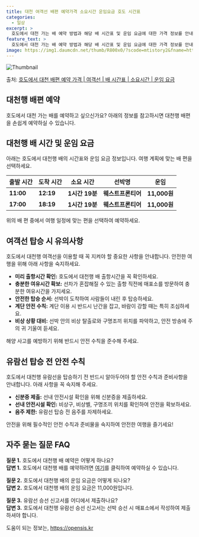 ```yaml
---
title: 대천 여객선 배편 예약가격 소요시간 운임요금 호도 시간표
categories:
  - 일상
excerpt: >
  호도에서 대천 가는 배 예약 방법과 해당 배 시간표 및 운임 요금에 대한 가격 정보를 안내 드리겠습니다. 안전하고 재밋는 대천행 여행을 위해 아래 정보 참고하시기 바랍니다. 대천행 배편 예약하기 👈 클릭호도에서 대천행 배 시간표출발 시간도착 시간소요 시간선박명요금11:0012:191시간 19분웨스트프론티어11,000원17:0018:191시간 19분웨스트프론티어11,000원대천행 배편 예약하기 👈 클릭호도에서 대천행 여객선 탑승 시 이용수칙호도에서 대천행 여객선을 이용할 때 꼭 지켜야 할 중요한 수칙을 소개합니다.미리 출항시간 확인: 호도에서 대천행 배 출항시간을 꼭 확인하세요.충분한 여유시간 확보: 선차가 혼잡해질 수 있는 출항 직전에 매표소를 방문하여 충분한 여유시간을 가지세요.안전한 탑승 순서: 선박..
feature_text: >
  호도에서 대천 가는 배 예약 방법과 해당 배 시간표 및 운임 요금에 대한 가격 정보를 안내 드리겠습니다. 안전하고 재밋는 대천행 여행을 위해 아래 정보 참고하시기 바랍니다. 대천행 배편 예약하기 👈 클릭호도에서 대천행 배 시간표출발 시간도착 시간소요 시간선박명요금11:0012:191시간 19분웨스트프론티어11,000원17:0018:191시간 19분웨스트프론티어11,000원대천행 배편 예약하기 👈 클릭호도에서 대천행 여객선 탑승 시 이용수칙호도에서 대천행 여객선을 이용할 때 꼭 지켜야 할 중요한 수칙을 소개합니다.미리 출항시간 확인: 호도에서 대천행 배 출항시간을 꼭 확인하세요.충분한 여유시간 확보: 선차가 혼잡해질 수 있는 출항 직전에 매표소를 방문하여 충분한 여유시간을 가지세요.안전한 탑승 순서: 선박..
image: https://img1.daumcdn.net/thumb/R800x0/?scode=mtistory2&fname=https%3A%2F%2Fblog.kakaocdn.net%2Fdn%2FbG3sa5%2FbtsHBz8qJc9%2FxLKw73y0IkcgB4g1ADuKHK%2Fimg.webp
---
```


![Thumbnail](https://img1.daumcdn.net/thumb/R800x0/?scode=mtistory2&fname=https%3A%2F%2Fblog.kakaocdn.net%2Fdn%2FbG3sa5%2FbtsHBz8qJc9%2FxLKw73y0IkcgB4g1ADuKHK%2Fimg.webp)

<p>출처: <a href="https://opensis.kr/entry/%ED%98%B8%EB%8F%84%EC%97%90%EC%84%9C-%EB%8C%80%EC%B2%9C-%EB%B0%B0%ED%8E%B8-%EC%98%88%EC%95%BD-%EA%B0%80%EA%B2%A9-%EC%97%AC%EA%B0%9D%EC%84%A0-%EB%B0%B0-%EC%8B%9C%EA%B0%84%ED%91%9C-%EC%86%8C%EC%9A%94%EC%8B%9C%EA%B0%84-%EC%9A%B4%EC%9E%84-%EC%9A%94%EA%B8%88" rel="dofollow">호도에서 대천 배편 예약 가격 | 여객선 | 배 시간표 | 소요시간 | 운임 요금</a> </p>

## 대천행 배편 예약

호도에서 대천 가는 배를 예약하고 싶으신가요? 아래의 정보를 참고하시면 대천행 배편을 손쉽게 예약하실 수 있습니다.

## 대천행 배 시간 및 운임 요금

아래는 호도에서 대천행 배의 시간표와 운임 요금 정보입니다. 여행 계획에 맞는 배 편을 선택하세요.

출발 시간 | 도착 시간 | 소요 시간 | 선박명 | 운임  
---|---|---|---|---  
**11:00** | **12:19** | **1시간 19분** | **웨스트프론티어** | **11,000원**  
**17:00** | **18:19** | **1시간 19분** | **웨스트프론티어** | **11,000원**  
  
위의 배 편 중에서 여행 일정에 맞는 편을 선택하여 예약하세요.

## 여객선 탑승 시 유의사항

호도에서 대천행 여객선을 이용할 때 꼭 지켜야 할 중요한 사항을 안내합니다. 안전한 여행을 위해 아래 사항을 숙지하세요.

  * **미리 출항시간 확인:** 호도에서 대천행 배 출항시간을 꼭 확인하세요.
  * **충분한 여유시간 확보:** 선차가 혼잡해질 수 있는 출항 직전에 매표소를 방문하여 충분한 여유시간을 가지세요.
  * **안전한 탑승 순서:** 선박이 도착하여 사람들이 내린 후 탑승하세요.
  * **계단 안전 수칙:** 계단 이용 시 반드시 난간을 잡고, 바람이 강할 때는 특히 조심하세요.
  * **비상 상황 대비:** 선박 안의 비상 탈출로와 구명조끼 위치를 파악하고, 안전 방송에 주의 귀 기울여 듣세요.

해양 사고를 예방하기 위해 반드시 안전 수칙을 준수해 주세요.

## 유람선 탑승 전 안전 수칙

호도에서 대천행 유람선을 탑승하기 전 반드시 알아두어야 할 안전 수칙과 준비사항을 안내합니다. 아래 사항을 꼭 숙지해 주세요.

  * **신분증 제출:** 선내 안전시설 확인을 위해 신분증을 제출하세요.
  * **선내 안전시설 확인:** 비상구, 비상벨, 구명조끼 위치를 확인하여 안전을 확보하세요.
  * **음주 제한:** 유람선 탑승 전 음주를 자제하세요.

안전을 위해 필수적인 안전 수칙과 준비물을 숙지하여 안전한 여행을 즐기세요!

## 자주 묻는 질문 FAQ

**질문 1.** 호도에서 대천행 배 예약은 어떻게 하나요?  
**답변 1.** 호도에서 대천행 배를 예약하려면 [여기](https://opensis.kr/entry/%ED%98%B8%EB%8F%84%EC%97%90%EC%84%9C-%EB%8C%80%EC%B2%9C-%EB%B0%B0%ED%8E%B8-%EC%98%88%EC%95%BD-%EA%B0%80%EA%B2%A9-%EC%97%AC%EA%B0%9D%EC%84%A0-%EB%B0%B0-%EC%8B%9C%EA%B0%84%ED%91%9C-%EC%86%8C%EC%9A%94%EC%8B%9C%EA%B0%84-%EC%9A%B4%EC%9E%84-%EC%9A%94%EA%B8%88)를 클릭하여 예약하실 수 있습니다.

**질문 2.** 호도에서 대천행 배의 운임 요금은 어떻게 되나요?  
**답변 2.** 호도에서 대천행 배의 운임 요금은 11,000원입니다.

**질문 3.** 유람선 승선 신고서를 어디에서 제출하나요?  
**답변 3.** 호도에서 대천행 유람선 승선 신고서는 선박 승선 시 매표소에서 작성하여 제출하셔야 합니다.

 

도움이 되는 정보는, <a href="https://opensis.kr" rel="dofollow">https://opensis.kr</a>


